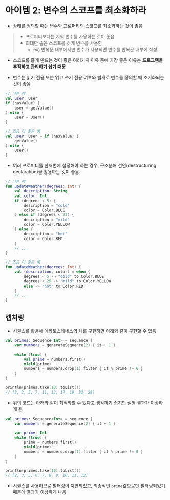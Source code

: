 # 아이템 2: 변수의 스코프를 최소화하라

 - 상태를 정의할 때는 변수와 프로퍼티의 스코프를 최소화하는 것이 좋음

> - 프로퍼티보다는 지역 변수를 사용하는 것이 좋음
> - 최대한 좁은 스코프를 갖게 변수를 사용함
>   - ex) 반복문 내부에서만 변수가 사용되면 변수를 반복문 내부에 작성

- 스코프를 좁게 만드는 것이 좋은 여러가지 이유 중에 가장 좋은 이유는 **프로그램을 추적하고 관리하기 쉽기 때문**

- 변수는 읽기 전용 또는 읽고 쓰기 전용 여부와 별개로 변수를 정의할 때 초기화되는 것이 좋음

```kotlin
// 나쁜 예
val user: User
if (hasValue) {
    user = getValue()
} else {
    user = User()
}

// 조금 더 좋은 예
val user: User = if (hasValue) {
    getValue()
} else {
    User()
}
```

- 여러 프로퍼티를 한꺼번에 설정해야 하는 경우, 구조분해 선언(destructuring declaration)을 활용하는 것이 좋음

```kotlin
// 나쁜 예
fun updateWeather(degrees: Int) {
    val description: String
    val color: Int
    if (degrees < 5) {
        description = "cold"
        color = Color.BLUE
    } else if (degrees < 23) {
        description = "mild"
        color = Color.YELLOW
    } else {
        description = "hot"
        color = Color.RED
    }
    // ...
} 

// 조금 더 좋은 예
fun updateWeather(degrees: Int) {
    val (description, color) = when {
        degrees < 5 -> "cold" to Color.BLUE
        degrees < 25 -> "mild" to Color.YELLOW
        else -> "hot" to Color.RED
    }
    // ...
}
```

## 캡처링

- 시퀀스를 활용해 에라토스테네스의 체를 구현하면 아래와 같이 구현할 수 있음

```kotlin
val primes: Sequence<Int> = sequence {
    var numbers = generateSequence(2) { it + 1 }

    while (true) {
        val prime = numbers.first()
        yield(prime)
        numbers = numbers.drop(1).filter { it % prime != 0 }
    }
}

println(primes.take(10).toList())
// [2, 3, 5, 7, 11, 13, 17, 19, 23, 29]
```

- 위의 코드는 아래와 같이 최적화할 수 있다고 생각하기 쉽지만 실행 결과가 이상하게 됨

```kotlin
val primes: Sequence<Int> = sequence {
    var numbers = generateSequence(2) { it + 1 }

    var prime: Int
    while (true) {
        prime = numbers.first()
        yield(prime)
        numbers = numbers.drop(1).filter { it % prime != 0 }
    }
}

println(primes.take(10).toList())
// [2, 3, 5, 6, 7, 8, 9, 10, 11, 12]
```

- 시퀀스를 사용하므로 필터링이 지연되었고, 최종적인 `prime`값으로만 필터링되었기 때문에 결과가 이상하게 나옴